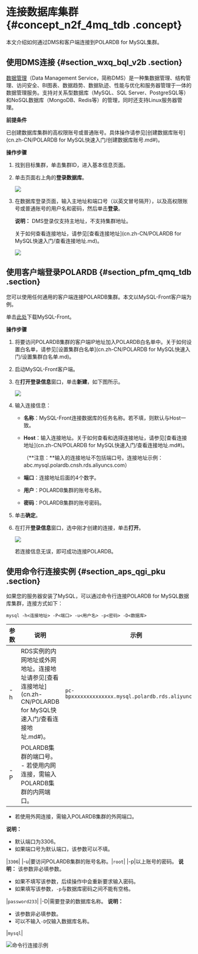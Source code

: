 # 连接数据库集群 {#concept_n2f_4mq_tdb .concept}

本文介绍如何通过DMS和客户端连接到POLARDB for MySQL集群。

## 使用DMS连接 {#section_wxq_bql_v2b .section}

[数据管理](https://help.aliyun.com/product/26437.html)（Data Management Service，简称DMS）是一种集数据管理、结构管理、访问安全、BI图表、数据趋势、数据轨迹、性能与优化和服务器管理于一体的数据管理服务。支持对关系型数据库（MySQL、SQL Server、PostgreSQL等）和NoSQL数据库（MongoDB、Redis等）的管理，同时还支持Linux服务器管理。

**前提条件**

已创建数据库集群的高权限账号或普通账号。具体操作请参见[创建数据库账号](cn.zh-CN/POLARDB for MySQL快速入门/创建数据库账号.md#)。

**操作步骤**

1.  找到目标集群，单击集群ID，进入基本信息页面。
2.  单击页面右上角的**登录数据库**。

    ![](http://static-aliyun-doc.oss-cn-hangzhou.aliyuncs.com/assets/img/3019/15639350562084_zh-CN.png)

3.  在数据库登录页面，输入主地址和端口号（以英文冒号隔开），以及高权限账号或普通账号的用户名和密码，然后单击**登录**。

    **说明：** DMS登录仅支持主地址，不支持集群地址。

    关于如何查看连接地址，请参见[查看连接地址](cn.zh-CN/POLARDB for MySQL快速入门/查看连接地址.md)。

    ![](http://static-aliyun-doc.oss-cn-hangzhou.aliyuncs.com/assets/img/3019/15639350562085_zh-CN.png)


## 使用客户端登录POLARDB {#section_pfm_qmq_tdb .section}

您可以使用任何通用的客户端连接POLARDB集群。本文以MySQL-Front客户端为例。

单击[此处](http://www.mysqlfront.de/)下载MySQL-Front。

**操作步骤**

1.  将要访问POLARDB集群的客户端IP地址加入POLARDB白名单中。关于如何设置白名单，请参见[设置集群白名单](cn.zh-CN/POLARDB for MySQL快速入门/设置集群白名单.md)。
2.  启动MySQL-Front客户端。
3.  在**打开登录信息**窗口，单击**新建**，如下图所示。

    ![](http://static-aliyun-doc.oss-cn-hangzhou.aliyuncs.com/assets/img/3020/15639350562088_zh-CN.png)

4.  输入连接信息：
    -   **名称**：MySQL-Front连接数据库的任务名称。若不填，则默认与Host一致。
    -   **Host**：输入连接地址。关于如何查看和选择连接地址，请参见[查看连接地址](cn.zh-CN/POLARDB for MySQL快速入门/查看连接地址.md#)。

        （**注意：**输入的连接地址不包括端口号。连接地址示例：abc.mysql.polardb.cnsh.rds.aliyuncs.com）

    -   **端口**：连接地址后面的4个数字。
    -   **用户**：POLARDB集群的账号名称。
    -   **密码**：POLARDB集群的账号密码。
5.  单击**确定**。
6.  在打开**登录信息**窗口，选中刚才创建的连接，单击**打开**。

    ![](http://static-aliyun-doc.oss-cn-hangzhou.aliyuncs.com/assets/img/3020/15639350572090_zh-CN.png)

    若连接信息无误，即可成功连接POLARDB。


## 使用命令行连接实例 {#section_aps_qgi_pku .section}

如果您的服务器安装了MySQL，可以通过命令行连接POLARDB for MySQL数据库集群，连接方式如下：

``` {#codeblock_v0y_qyi_iwn}
mysql -h<连接地址> -P<端口> -u<用户名> -p<密码> -D<数据库>
```

|参数|说明|示例|
|--|--|--|
|-h|RDS实例的内网地址或外网地址。连接地址请参见[查看连接地址](cn.zh-CN/POLARDB for MySQL快速入门/查看连接地址.md#)。|`pc-bpxxxxxxxxxxxxxx.mysql.polardb.rds.aliyuncs.com`|
|-P|POLARDB集群的端口号。 -   若使用内网连接，需输入POLARDB集群的内网端口。
-   若使用外网连接，需输入POLARDB集群的外网端口。

 **说明：** 

-   默认端口为3306。
-   如果端口号为默认端口，该参数可以不填。

 |`3306`|
|-u|要访问POLARDB集群的账号名称。|`root`|
|-p|以上账号的密码。 **说明：** 该参数非必填参数。

-   如果不填写该参数，后续操作中会重新要求输入密码。
-   如果填写该参数，`-p`与数据库密码之间不能有空格。

 |`password233`|
|-D|需要登录的数据库名称。 **说明：** 

-   该参数非必填参数。
-   可以不输入`-D`仅输入数据库名称。

 |`mysql`|

![](images/52711_zh-CN.png "命令行连接示例")

